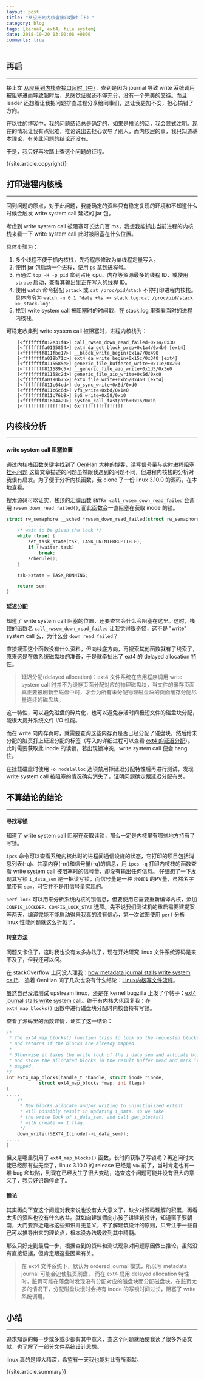 ```yaml
---
layout: post
title: "从应用到内核查接口超时（下）"
category: blog
tags: [kernel, ext4, file system]
date: 2018-10-20 13:00:06 +0800
comments: true
---
```


## 再启
---
接上文 <a href="{{ site.baseurl }}/2018/10/app_to_kernel_solve_api_timeout_2.html"> 从应用到内核查接口超时（中）</a>，查到是因为 journal 导致 write 系统调用被阻塞进而导致超时后，总感觉证据还不够充分，没有一个完美的交待。而且 leader 还想着让我把问题排查过程分享给同事们，这让我更加不安，担心搞错了方向。

在以往的博客中，我的问题结论总是确定的，如果是推论的话，我会显式注明。现在的情况让我有点犯难，推论说出去担心误导了别人，而内核层的事，我只知道基本理论，有关此问题的结论还没有。

于是，我只好再次踏上查这个问题的征程。

{{site.article.copyright}}

## 打印进程内核栈
---
回到问题的原点，对于此问题，我能确定的资料只有稳定复现的环境和不知道什么时候会触发 write system call 延迟的 jar 包。

考虑到 write system call 被阻塞可长达几百 ms，我想我能抓出当前进程的内核栈来看一下 write system call 此时被阻塞在什么位置。

具体步骤为：

1. 多个线程不便于抓内核栈，先将程序修改为单线程定量写入。
2. 使用 jar 包启动一个进程，使用 `ps` 拿到进程号。
3. 再通过 `top -H -p pid` 拿到占用 cpu、内存等资源最多的线程 ID，或使用 `strace` 启动，查看其输出里正在写入的线程 ID。
4. 使用 `watch` 命令搭配 `pstack` 或 `cat /proc/pid/stack` 不停打印进程内核栈。具体命令为 `watch -n 0.1 "date +%s >> stack.log;cat /proc/pid/stack >> stack.log"`
5. 找到 write system call 被阻塞时的时间戳，在 stack.log 里查看当时的进程内核栈。

可稳定收集到 write system call 被阻塞时，进程内核栈为：

```
	[<ffffffff812e31f4>] call_rwsem_down_read_failed+0x14/0x30
	[<ffffffffa0195854>] ext4_da_get_block_prep+0x1a4/0x4b0 [ext4]
	[<ffffffff811fbe17>] __block_write_begin+0x1a7/0x490
	[<ffffffffa019b71c>] ext4_da_write_begin+0x15c/0x340 [ext4]
	[<ffffffff8115685e>] generic_file_buffered_write+0x11e/0x290
	[<ffffffff811589c5>] __generic_file_aio_write+0x1d5/0x3e0
	[<ffffffff81158c2d>] generic_file_aio_write+0x5d/0xc0
	[<ffffffffa0190b75>] ext4_file_write+0xb5/0x460 [ext4]
	[<ffffffff811c64cd>] do_sync_write+0x8d/0xd0
	[<ffffffff811c6c6d>] vfs_write+0xbd/0x1e0
	[<ffffffff811c76b8>] SyS_write+0x58/0xb0
	[<ffffffff81614a29>] system_call_fastpath+0x16/0x1b
	[<ffffffffffffffff>] 0xffffffffffffffff
```

## 内核栈分析
---
#### write system call 阻塞位置
通过内核栈函数关键字找到了 OenHan 大神的博客，[读写信号量与实时进程阻塞挂死问题](http://oenhan.com/rwsem-realtime-task-hung) 这篇文章描述的问题虽然跟我遇到的问题不同，但进程内核栈的分析对我很有启发。为了便于分析内核函数，我 clone 了一份 linux 3.10.0 的源码，在本地查看。

搜索源码可以证实，栈顶的﻿汇编函数 `ENTRY call_rwsem_down_read_failed` 会调用 `rwsem_down_read_failed()`, 而此函数会一直阻塞在获取 inode 的锁。

```c
struct rw_semaphore __sched *rwsem_down_read_failed(struct rw_semaphore *sem) {
        .....
	/* wait to be given the lock */
	while (true) {
		set_task_state(tsk, TASK_UNINTERRUPTIBLE);
		if (!waiter.task)
			break;
		schedule();
	}

	tsk->state = TASK_RUNNING;

	return sem;
}

```

#### 延迟分配
知道了 write system call 阻塞的位置，还要查它会什么会阻塞在这里。这时，栈顶的函数名 `call_rwsem_down_read_failed` 让我觉得很奇怪，这不是 "write" system call 么，为什么会 `down_read_failed`？

直接搜索这个函数没有什么资料，但向栈底方向，再搜索其他函数就有了线索了，原来这是在做系统磁盘块的准备，于是就牵扯出了 ext4 的 delayed allocation 特性。

>延迟分配(delayed allocation)：ext4 文件系统在应用程序调用 write system call 时并不为缓存页面分配对应的物理磁盘块，当文件的缓存页面真正要被刷新至磁盘中时，才会为所有未分配物理磁盘块的页面缓存分配尽量连续的磁盘块。

这一特性，可以避免磁盘的碎片化，也可以避免存活时间极短文件的磁盘块分配，能很大提升系统文件 I/O 性能。

而在 write 向内存页时，就需要查询这些内存页是否已经分配了磁盘块，然后给未分配的脏页打上延迟分配的标签（写入的详细过程可以查看 [ext4 的延迟分配](https://blog.csdn.net/kai_ding/article/details/9914629)）。此时需要获取此 inode 的读锁，若出现锁冲突，write system call 便会 hang 住。

在挂载磁盘时使用 `-o nodelalloc` 选项禁用掉延迟分配特性后再进行测试，发现 write system call 被阻塞的情况确实消失了，证明问题确定跟延迟分配有关。

## 不算结论的结论
---
#### 寻找写锁
知道了 write system call 阻塞在获取读锁，那么一定是内核里有哪些地方持有了写锁。

`ipcs` 命令可以查看系统内核此时的进程间通信设施的状态，它打印的项目包括消息列表(-q)、共享内存(-m)和信号量(-q)的信息，用 `ipcs -q` 打印内核栈的函数查看 write system call 被阻塞时的信号量，却没有输出任何信息。
仔细想了一下发现其写锁 `i_data_sem` 是一把读写锁，而信号量是一种 `非0即1` 的PV量，虽然名字里带有 `sem`，可它并不是用信号量实现的。

`perf lock` 可以用来分析系统内核的锁信息，但要使用它需要重新编译内核，添加 `CONFIG_LOCKDEP、CONFIG_LOCK_STAT` 选项。先不说我们测试机的重启需要建提案等两天，编译完能不能启动得来我真的没有信心，第一次试图使用 `perf` 分析 linux 性能问题就这么折戟了。

#### 转变方法
问题又卡住了，这时我也没有太多办法了，现在开始研究 linux 文件系统源码是来不及了，但我还可以问。

在 stackOverflow 上问没人理我：[how metadata journal stalls write system call?](https://stackoverflow.com/questions/52778498/how-metadata-journal-stalls-write-system-call)， 追着 OenHan 问了几次也没有什么结论：[Linux内核写文件流程](http://oenhan.com/linux-kernel-write#comment-201)。

虽然自己没法测试 upstream linux，还是在 kernel bugzilla 上发了个帖子：[ext4 journal stalls write system call](https://bugzilla.kernel.org/show_bug.cgi?id=201461)。终于有内核大佬回复我：在 `ext4_map_blocks()` 函数中进行磁盘块分配时内核会持有写锁。

查看了源码里的函数详情，证实了这一结论：

```c
/*
 * The ext4_map_blocks() function tries to look up the requested blocks,
 * and returns if the blocks are already mapped.
 *
 * Otherwise it takes the write lock of the i_data_sem and allocate blocks
 * and store the allocated blocks in the result buffer head and mark it
 * mapped.
*/
int ext4_map_blocks(handle_t *handle, struct inode *inode,
		    struct ext4_map_blocks *map, int flags)
{
.....
	/*
	 * New blocks allocate and/or writing to uninitialized extent
	 * will possibly result in updating i_data, so we take
	 * the write lock of i_data_sem, and call get_blocks()
	 * with create == 1 flag.
	 */
	down_write((&EXT4_I(inode)->i_data_sem));
.....
}
```

但又是哪里引用了 `ext4_map_blocks()` 函数，长时间获取了写锁呢？再追问时大佬已经颇有些无奈了，linux 3.10.0 的 release 已经是 `5年` 前了，当时肯定也有一堆 bug 和缺陷，到现在已经发生了很大变动，追查这个问题可能并没有很大的意义了，我只好识趣停止了。

#### 推论
其实再向下查这个问题对我来说也没有太大意义了，缺少对源码理解的积累，再看太多的资料也没有什么收益。就如向建筑师向小孩子讲建筑设计，知道窗子要朝南，大门要靠近电梯这些知识并无意义，不了解建筑设计的原则，只专注于一些自己可以推导出来的理论点，根本没办法吸收到其中精髓。

那么只好走到最后一步，根据查到的资料和测试现象对问题原因做出推论，虽然没有直接证据，但肯定跟这些因素有关。

>﻿在 ext4 文件系统下，默认为 ordered journal 模式，所以写 metadata journal 可能会迫使脏页刷盘， 而在 ext4 启用 delayed allocation 特性时，脏页可能在落盘时发现没有分配对应的磁盘块而分配磁盘块。在脏页太多的情况下，分配磁盘块慢时会持有 inode 的写锁时间过长，阻塞了 write 系统调用。

## 小结
---
追求知识的每一步或多或少都有其中意义，查这个问题就陌使我读了很多外语文献，也了解了一部分文件系统设计思想。

linux 真的是博大精深，希望有一天我也能对此有所贡献。

{{site.article.summary}}